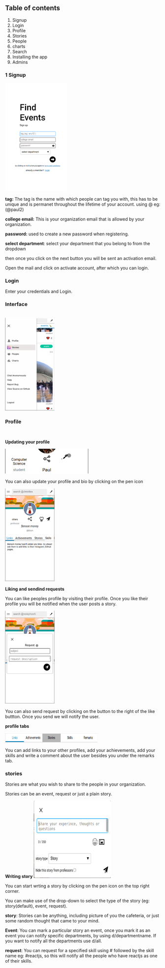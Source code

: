 ## Table of contents

1. Signup
2. Login
3. Profile
4. Stories
5. People
6. charts
7. Search
8. Installing the app
9. Admins


### 1 Signup

<img src="../images/how-to-use/signup.png" height="350px" width="200px" alt="buy me a coffee">

**tag:** The tag is the name with which people can tag you with, this has to be unique and is permanet throughout the lifetime of your account. using @ eg: (@paul2)

**college email:** This is your organization email that is allowed by your organization.

**password:** used to create a new password when registering.

**select department**: select your department that you belong to from the dropdown

then once you click on the next button you will be sent an activation email. 

Open the mail and click on activate account, after which you can login.

### Login

Enter your credentials and Login.

### Interface

<br />

<img src="../images/how-to-use/interface.png" height="300px" width="160px" alt="buy me a coffee">

<br />

### Profile

<br />

**Updating your profile**

<img src="../images/how-to-use/profile-update.png" height="80px" width="270px" alt="buy me a coffee">

You can also update your profile and bio by clicking on the pen icon

<img src="../images/how-to-use/profile.png" height="300px" width="160px" alt="buy me a coffee">

**Liking and sendind requests**

You can like peoples profile by visiting their profile. Once you like their profile you  will be notified when the user posts a story.

<img src="../images/how-to-use/request-send.png" height="300px" width="160px" alt="buy me a coffee">

You can also send request by clicking on the button to the right of the like buttton. Once you send we will notify the user.

**profile tabs**

<img src="../images/how-to-use/profile-tabs.png" height="30px" width="300px" alt="buy me a coffee">

You can add links to your other profiles, add your achievements, add your
skills and write a comment about the user besides you under the remarks tab.

### stories 

Stories are what you wish to share to the people in your organization.

Stories can be an event, request or just a plain story.

**Writing story**
<img src="../images/how-to-use/stories-modal.png" height="250px" width="250px" alt="buy me a coffee">

You can start wrting a story by clicking on the pen icon on the top right corner.

You can make use of the drop-down to select the type of the story (eg: story(default), event, request).

**story**: Stories can be anything, including picture of you the cafeteria, or just some random thought that came to your mind. 

**Event**: You can mark a particular story an event, once you mark it as an event you can notify specific departments, by using d/departmentname. If you want to notify all the departments use d/all.

**request**: You can request for a specified skill using # followed by the skill name eg: #reactjs, so this will notify all the people who have reactjs as one of their skills.

